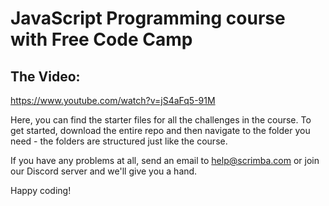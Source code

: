 # JavaScript Programming course with Free Code Camp

## The Video:
https://www.youtube.com/watch?v=jS4aFq5-91M

Here, you can find the starter files for all the challenges in the course. To get started, download the entire repo and then navigate to the folder you need - the folders are structured just like the course.

If you have any problems at all, send an email to help@scrimba.com or join our Discord server and we'll give you a hand.

Happy coding!
